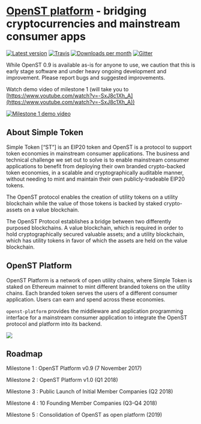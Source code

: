 # [OpenST platform](https://simpletoken.org) - bridging cryptocurrencies and mainstream consumer apps

[![Latest version](https://img.shields.io/npm/v/@openstfoundation/openst-platform.svg?maxAge=3600)][npm]
[![Travis](https://img.shields.io/travis/OpenSTFoundation/openst-platform.svg?maxAge=600)][travis]
[![Downloads per month](https://img.shields.io/npm/dm/@openstfoundation/openst-platform.svg?maxAge=3600)][npm]
[![Gitter](https://img.shields.io/gitter/room/OpenSTFoundation/github.js.svg?maxAge=3600)][gitter]

While OpenST 0.9 is available as-is for anyone to use, we caution that this is early stage software and under heavy ongoing development and improvement. Please report bugs and suggested improvements.

Watch demo video of milestone 1 (will take you to [https://www.youtube.com/watch?v=-SxJ8c1Xh_A](https://www.youtube.com/watch?v=-SxJ8c1Xh_A))

[![Milestone 1 demo video](https://img.youtube.com/vi/-SxJ8c1Xh_A/0.jpg)](https://www.youtube.com/watch?v=-SxJ8c1Xh_A)

## About Simple Token

Simple Token [“ST”] is an EIP20 token and OpenST is a protocol to support token economies in mainstream consumer applications. The business and technical challenge we set out to solve is to enable mainstream consumer applications to benefit from deploying their own branded crypto-backed token economies, in a scalable and cryptographically auditable manner, without needing to mint and maintain their own publicly-tradeable EIP20 tokens.

The OpenST protocol enables the creation of utility tokens on a utility blockchain while the value of those tokens is backed by staked crypto-assets on a value blockchain.

The OpenST Protocol establishes a bridge between two differently purposed blockchains.  A value blockchain, which is required in order to hold cryptographically secured valuable assets; and a utility blockchain, which has utility tokens in favor of which the assets are held on the value blockchain.

## OpenST Platform

OpenST Platform is a network of open utility chains, where Simple Token is staked on Ethereum mainnet to mint different branded tokens on the utility chains.  Each branded token serves the users of a different consumer application.  Users can earn and spend across these economies.

`openst-platform` provides the middleware and application programming interface for a mainstream consumer application to integrate the OpenST protocol and platform into its backend.

<img src="https://openstfoundation.github.io/openst-platform/illustrations/platform-illustration.png" style="max-width: 100%;" /> 

## Roadmap

Milestone 1 : OpenST Platform v0.9 (7 November 2017)

Milestone 2 : OpenST Platform v1.0 (Q1 2018)

Milestone 3 : Public Launch of Initial Member Companies (Q2 2018)

Milestone 4 : 10 Founding Member Companies (Q3-Q4 2018)

Milestone 5 : Consolidation of OpenST as open platform (2019)

[gitter]: https://gitter.im/OpenSTFoundation/SimpleToken
[npm]: https://www.npmjs.com/package/@openstfoundation/openst-platform
[travis]: https://travis-ci.org/OpenSTFoundation/openst-platform
[api-docs]: http://docs.openst.org/